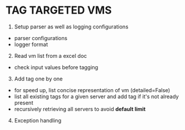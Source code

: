 # TAG TARGETED VMS

1. Setup parser as well as logging configurations
  * parser configurations
  * logger format
2. Read vm list from a excel doc
  * check input values before tagging
3. Add tag one by one
  * for speed up, list concise representation of vm (detailed=False)
  * list all existing tags for a given server and add tag if it's not already present
  * recursively retrieving all servers to avoid **default limit**
4. Exception handling
